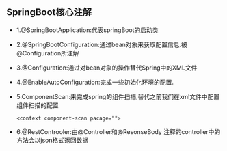 SpringBoot核心注解
--------------
- 1.@SpringBootApplication:代表springBoot的启动类

- 2.@SpringBootConfiguration:通过bean对象来获取配置信息.被@Configuration所注解

- 3.@Configuration:通过对bean对象的操作替代Spring中的XML文件

- 4.@EnableAutoConfiguration:完成一些初始化环境的配置.

- 5.ComponentScan:来完成spring的组件扫描,替代之前我们在xml文件中配置组件扫描的配置

  ```
  <context component-scan pacage="">
  ```

- 6.@RestControoler:由@Controller和@ResonseBody 注释的controller中的方法会以json格式返回数据